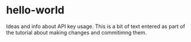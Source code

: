 # hello-world
Ideas and info about API key usage.
This is a bit of text entered as part of the tutorial about making changes and commitimng them.
